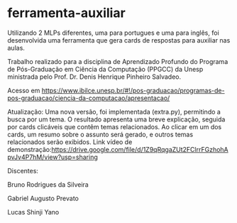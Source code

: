 # ferramenta-auxiliar
Utilizando 2 MLPs diferentes, uma para portugues e uma para inglês, foi desenvolvida uma ferramenta que gera cards de respostas para auxiliar nas aulas.

Trabalho realizado para a disciplina de Aprendizado Profundo do Programa de Pós-Graduação em Ciência da Computação (PPGCC) da Unesp ministrada pelo Prof. Dr. Denis Henrique Pinheiro Salvadeo.

Acesso em https://www.ibilce.unesp.br/#!/pos-graduacao/programas-de-pos-graduacao/ciencia-da-computacao/apresentacao/

Atualização: Uma nova versão, foi implementada (extra.py), permitindo a busca por um tema. O resultado apresenta uma breve explicação, seguida por cards clicáveis que contêm temas relacionados. Ao clicar em um dos cards, um resumo sobre o assunto será gerado, e outros temas relacionados serão exibidos.
Link vídeo de demonstração:https://drive.google.com/file/d/1Z9qRqgaZUt2FClrrFGzhohApvJv4P7hM/view?usp=sharing

Discentes:

Bruno Rodrigues da Silveira

Gabriel Augusto Prevato

Lucas Shinji Yano
